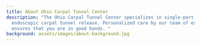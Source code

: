 ```yaml
---
title: About Ohio Carpal Tunnel Center
description: "The Ohio Carpal Tunnel Center specializes in single-port
  endoscopic carpal tunnel release. Personalized care by our team of experts
  ensures that you are in good hands. "
background: assets/images/about-background.jpg
---
```

